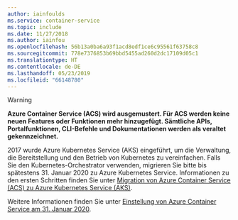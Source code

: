 ```yaml
---
author: iainfoulds
ms.service: container-service
ms.topic: include
ms.date: 11/27/2018
ms.author: iainfou
ms.openlocfilehash: 56b13a0ba6a93f1acd8edf1ce6c95561f63758c8
ms.sourcegitcommit: 778e7376853b69bbd5455ad260d2dc17109d05c1
ms.translationtype: HT
ms.contentlocale: de-DE
ms.lasthandoff: 05/23/2019
ms.locfileid: "66148780"
---
```

> [!WARNING]
>  **Azure Container Service (ACS) wird ausgemustert. Für ACS werden keine neuen Features oder Funktionen mehr hinzugefügt. Sämtliche APIs, Portalfunktionen, CLI-Befehle und Dokumentationen werden als veraltet gekennzeichnet.**
>
> 2017 wurde Azure Kubernetes Service (AKS) eingeführt, um die Verwaltung, die Bereitstellung und den Betrieb von Kubernetes zu vereinfachen. Falls Sie den Kubernetes-Orchestrator verwenden, migrieren Sie bitte bis spätestens 31. Januar 2020 zu Azure Kubernetes Service. Informationen zu den ersten Schritten finden Sie unter [Migration von Azure Container Service (ACS) zu Azure Kubernetes Service (AKS)](../articles/aks/acs-aks-migration.md).
>
> Weitere Informationen finden Sie unter [Einstellung von Azure Container Service am 31. Januar 2020](https://azure.microsoft.com/updates/azure-container-service-will-retire-on-january-31-2020/).